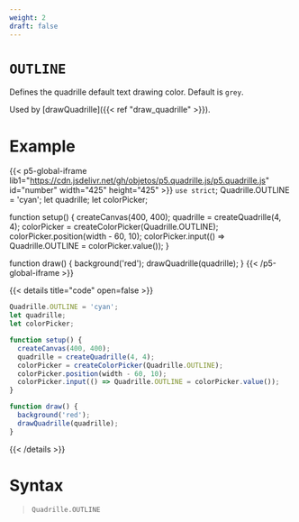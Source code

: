 ```yaml
---
weight: 2
draft: false
---
```


# `OUTLINE`

Defines the quadrille default text drawing color. Default is `grey`.

Used by [drawQuadrille]({{< ref "draw_quadrille" >}}).

# Example

{{< p5-global-iframe lib1="https://cdn.jsdelivr.net/gh/objetos/p5.quadrille.js/p5.quadrille.js" id="number" width="425" height="425" >}}
`use strict`;
Quadrille.OUTLINE = 'cyan';
let quadrille;
let colorPicker;

function setup() {
  createCanvas(400, 400);
  quadrille = createQuadrille(4, 4);
  colorPicker = createColorPicker(Quadrille.OUTLINE);
  colorPicker.position(width - 60, 10);
  colorPicker.input(() => Quadrille.OUTLINE = colorPicker.value());
}

function draw() {
  background('red');
  drawQuadrille(quadrille);
}
{{< /p5-global-iframe >}}

{{< details title="code" open=false >}}
```js
Quadrille.OUTLINE = 'cyan';
let quadrille;
let colorPicker;

function setup() {
  createCanvas(400, 400);
  quadrille = createQuadrille(4, 4);
  colorPicker = createColorPicker(Quadrille.OUTLINE);
  colorPicker.position(width - 60, 10);
  colorPicker.input(() => Quadrille.OUTLINE = colorPicker.value());
}

function draw() {
  background('red');
  drawQuadrille(quadrille);
}
```
{{< /details >}}

# Syntax

> `Quadrille.OUTLINE`
